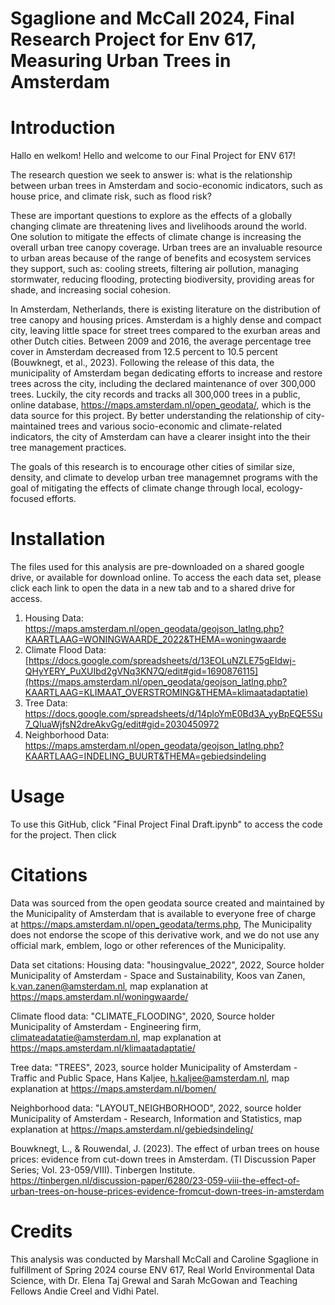 # Sgaglione and McCall 2024, Final Research Project for Env 617, Measuring Urban Trees in Amsterdam

# Introduction #
Hallo en welkom! Hello and welcome to our Final Project for ENV 617!

The research question we seek to answer is: what is the relationship between urban trees in Amsterdam and socio-economic indicators, such as house price, and climate risk, such as flood risk?

These are important questions to explore as the effects of a globally changing climate are threatening lives and livelihoods around the world. One solution to mitigate the effects of climate change is increasing the overall urban tree canopy coverage. Urban trees are an invaluable resource to urban areas because of the range of benefits and ecosystem services they support, such as: cooling streets, filtering air pollution, managing stormwater, reducing flooding, protecting biodiversity, providing areas for shade, and increasing social cohesion.

In Amsterdam, Netherlands, there is existing literature on the distribution of tree canopy and housing prices. Amsterdam is a highly dense and compact city, leaving little space for street trees compared to the exurban areas and other Dutch cities. Between 2009 and 2016, the average percentage tree cover in Amsterdam decreased from 12.5 percent to 10.5 percent (Bouwknegt, et al., 2023). Following the release of this data, the municipality of Amsterdam began dedicating efforts to increase and restore trees across the city, including the declared maintenance of over 300,000 trees. Luckily, the city records and tracks all 300,000 trees in a public, online database, https://maps.amsterdam.nl/open_geodata/, which is the data source for this project. By better understanding the relationship of city-maintained trees and various socio-economic and climate-related indicators, the city of Amsterdam can have a clearer insight into the their tree management practices.

The goals of this research is to encourage other cities of similar size, density, and climate to develop urban tree managemnet programs with the goal of mitigating the effects of climate change through local, ecology-focused efforts. 

# Installation #

The files used for this analysis are pre-downloaded on a shared google drive, or available for download online. To access the each data set, please click each link to open the data in a new tab and to a shared drive for access. 
1. Housing Data: https://maps.amsterdam.nl/open_geodata/geojson_latlng.php?KAARTLAAG=WONINGWAARDE_2022&THEMA=woningwaarde 
2. Climate Flood Data: [https://docs.google.com/spreadsheets/d/13EOLuNZLE75gEIdwj-QHyYERY_PuXUIbd2gVNq3KN7Q/edit#gid=1690876115](https://maps.amsterdam.nl/open_geodata/geojson_latlng.php?KAARTLAAG=KLIMAAT_OVERSTROMING&THEMA=klimaatadaptatie)
3. Tree Data: https://docs.google.com/spreadsheets/d/14ploYmE0Bd3A_yyBpEQE5Su7_QIuaWjfsN2dreAkvGg/edit#gid=2030450972 
4. Neighborhood Data: https://maps.amsterdam.nl/open_geodata/geojson_latlng.php?KAARTLAAG=INDELING_BUURT&THEMA=gebiedsindeling 


# Usage # 
To use this GitHub, click "Final Project Final Draft.ipynb" to access the code for the project. Then click


# Citations # 
Data was sourced from the open geodata source created and maintained by the Municipality of Amsterdam that is available to everyone free of charge at https://maps.amsterdam.nl/open_geodata/terms.php, The Municipality does not endorse the scope of this derivative work, and we do not use any official mark, emblem, logo or other references of the Municipality.

Data set citations:
Housing data: "housingvalue_2022", 2022, Source holder Municipality of Amsterdam - Space and Sustainability, Koos van Zanen, k.van.zanen@amsterdam.nl, map explanation at https://maps.amsterdam.nl/woningwaarde/ 

Climate flood data: "CLIMATE_FLOODING", 2020, Source holder Municipality of Amsterdam - Engineering firm, climateadatatie@amsterdam.nl, map explanation at https://maps.amsterdam.nl/klimaatadaptatie/ 

Tree data: "TREES", 2023, source holder Municipality of Amsterdam - Traffic and Public Space, Hans Kaljee, h.kaljee@amsterdam.nl, map explanation at https://maps.amsterdam.nl/bomen/

Neighborhood data: "LAYOUT_NEIGHBORHOOD", 2022, source holder Municipality of Amsterdam - Research, Information and Statistics, map explanation at https://maps.amsterdam.nl/gebiedsindeling/

Bouwknegt, L., & Rouwendal, J. (2023). The effect of urban trees on house prices: evidence from cut-down trees in Amsterdam. (TI Discussion Paper Series; Vol. 23-059/VIII). Tinbergen Institute. https://tinbergen.nl/discussion-paper/6280/23-059-viii-the-effect-of-urban-trees-on-house-prices-evidence-fromcut-down-trees-in-amsterdam


# Credits #

This analysis was conducted by Marshall McCall and Caroline Sgaglione in fulfillment of Spring 2024 course ENV 617, Real World Environmental Data Science, with Dr. Elena Taj Grewal and Sarah McGowan and Teaching Fellows Andie Creel and Vidhi Patel. 

